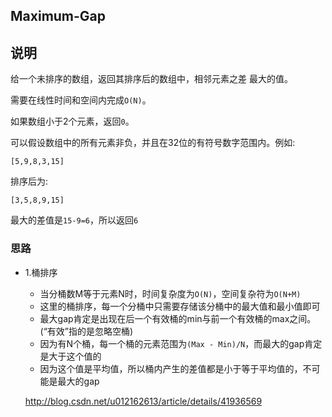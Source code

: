 ## Maximum-Gap

## 说明
给一个未排序的数组，返回其排序后的数组中，相邻元素之差 最大的值。

需要在线性时间和空间内完成`O(N)`。

如果数组小于2个元素，返回`0`。

可以假设数组中的所有元素非负，并且在32位的有符号数字范围内。例如:

```
[5,9,8,3,15]
```
排序后为:

```
[3,5,8,9,15]
```
最大的差值是`15-9=6`，所以返回`6`

### 思路

* 1.桶排序
	* 当分桶数M等于元素N时，时间复杂度为`O(N)`，空间复杂符为`O(N+M)`
	* 这里的桶排序，每一个分桶中只需要存储该分桶中的最大值和最小值即可
	* 最大gap肯定是出现在后一个有效桶的min与前一个有效桶的max之间。(“有效”指的是忽略空桶)
	* 因为有N个桶，每一个桶的元素范围为`(Max - Min)/N`，而最大的gap肯定是大于这个值的
	* 因为这个值是平均值，所以桶内产生的差值都是小于等于平均值的，不可能是最大的gap
		
	http://blog.csdn.net/u012162613/article/details/41936569
